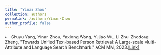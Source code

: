 ```yaml
---
title: "Yinan Zhou"
collection: authors
permalink: /authors/Yinan-Zhou
author_profile: false
---
```

 <li> Shuyu Yang,  Yinan Zhou,  Yaxiong Wang,  Yujiao Wu,  Li Zhu,  Zhedong Zheng, &quot;Towards Unified Text-based Person Retrieval: A Large-scale Multi-Attribute and Language Search Benchmark.&quot; ACM MM, 2023.<a href='https://zdzheng.xyz/publication/Towards-2023'>[Link]</a> </li>